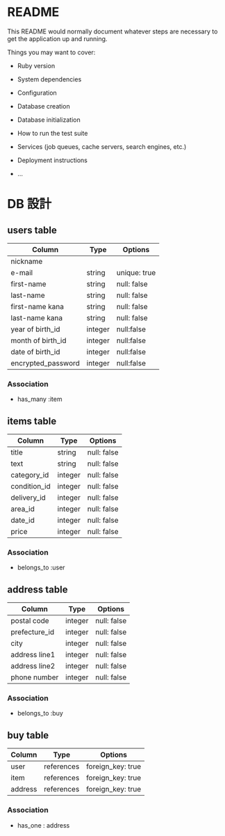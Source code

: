 # README

This README would normally document whatever steps are necessary to get the
application up and running.

Things you may want to cover:

* Ruby version

* System dependencies

* Configuration

* Database creation

* Database initialization

* How to run the test suite

* Services (job queues, cache servers, search engines, etc.)

* Deployment instructions

* ...



# DB 設計

## users table

| Column             | Type                | Options                 |
|--------------------|---------------------|-------------------------|
| nickname           |                     |                         |
| e-mail             | string              | unique: true            |
| first-name         | string              | null: false             |
| last-name          | string              | null: false             |
| first-name kana    | string              | null: false             |
| last-name kana     | string              | null: false             |
| year of birth_id   | integer             | null:false              |
| month of birth_id  | integer             | null:false              |
| date of birth_id   | integer             | null:false              |
| encrypted_password | integer             | null:false              |

### Association

* has_many :item



## items table

| Column                              | Type       | Options           |
|-------------------------------------|------------|-------------------|
| title                               | string     | null: false       |
| text                                | string     | null: false       |
| category_id                         | integer    | null: false       |
| condition_id                        | integer    | null: false       |
| delivery_id                         | integer    | null: false       |
| area_id                             | integer    | null: false       |
| date_id                             | integer    | null: false       |
| price                               | integer    | null: false       |

### Association

* belongs_to :user


## address table

| Column        | Type       | Options           |
|---------------|------------|-------------------|
| postal code   | integer    | null: false       |
| prefecture_id | integer    | null: false       |
| city          | integer    | null: false       |
| address line1 | integer    | null: false       |
| address line2 | integer    | null: false       |
| phone number  | integer    | null: false       |

### Association
- belongs_to :buy


## buy table

|Column         | Type       | Options             |
|---------------|------------|---------------------|
| user          | references | foreign_key: true   |
| item          | references | foreign_key: true   |
| address       | references | foreign_key: true   |

### Association

- has_one : address






